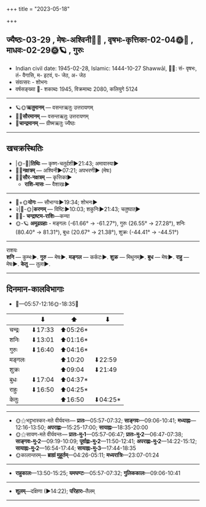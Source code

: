 +++
title = "2023-05-18"

+++
## ज्यैष्ठः-03-29  ,  मेषः-अश्विनी🌛🌌  ,  वृषभः-कृत्तिका-02-04🌞🌌  ,  माधवः-02-29🌞🪐  ,  गुरुः
- Indian civil date: 1945-02-28, Islamic: 1444-10-27 Shawwāl, 🌌🌞: सं- वृषभः, तं- वैगासि, म- इटवं, प- जेठ, अ- जेठ
- संवत्सरः - शोभनः
- वर्षसङ्ख्या 🌛- शकाब्दः 1945, विक्रमाब्दः 2080, कलियुगे 5124
___________________
- 🪐🌞**ऋतुमानम्** — वसन्तऋतुः उत्तरायणम्
- 🌌🌞**सौरमानम्** — वसन्तऋतुः उत्तरायणम्
- 🌛**चान्द्रमानम्** — ग्रीष्मऋतुः ज्यैष्ठः
___________________


## खचक्रस्थितिः
- |🌞-🌛|**तिथिः** — कृष्ण-चतुर्दशी►21:43; अमावास्या►  
- 🌌🌛**नक्षत्रम्** — अश्विनी►07:21; अपभरणी► (मेषः)  
- 🌌🌞**सौर-नक्षत्रम्** — कृत्तिका►  
  - **राशि-मासः** — वैशाखः► 
___________________
- 🌛+🌞**योगः** — सौभाग्यः►19:34; शोभनः►  
- २|🌛-🌞|**करणम्** — विष्टिः►10:03; शकुनिः►21:43; चतुष्पात्►  
- 🌌🌛- **चन्द्राष्टम-राशिः**—कन्या  
- 🌞-🪐 **अमूढग्रहाः** - मङ्गलः (-61.66° → -61.27°), गुरुः (26.55° → 27.28°), शनिः (80.40° → 81.31°), बुधः (20.67° → 21.38°), शुक्रः (-44.41° → -44.51°)
___________________
राशयः  
**शनि** — कुम्भः►. **गुरु** — मेषः►. **मङ्गल** — कर्कटः►. **शुक्र** — मिथुनम्►. **बुध** — मेषः►. **राहु** — मेषः►. **केतु** — तुला►. 
___________________


## दिनमान-कालविभागाः
- 🌅—05:57-12:16🌞-18:35🌇  

|      |⬇     |⬆     |⬇     |
|------|-----|-----|------|
|चन्द्रः|⬇17:33 |⬆05:26*|     |
|शनिः   |⬇13:01 |⬆01:16*|     |
|गुरुः  |⬇16:40 |⬆04:16*|     |
|मङ्गलः |     |⬆10:20 |⬇22:59 |
|शुक्रः |     |⬆09:04 |⬇21:49 |
|बुधः   |⬇17:04 |⬆04:37*|     |
|राहुः  |⬇16:50 |⬆04:25*|     |
|केतुः  |     |⬆16:50 |⬇04:25*|
___________________
- 🌞⚝भट्टभास्कर-मते वीर्यवन्तः— **प्रातः**—05:57-07:32; **साङ्गवः**—09:06-10:41; **मध्याह्नः**—12:16-13:50; **अपराह्णः**—15:25-17:00; **सायाह्नः**—18:35-20:00  
- 🌞⚝सायण-मते वीर्यवन्तः— **प्रातः-मु॰1**—05:57-06:47; **प्रातः-मु॰2**—06:47-07:38; **साङ्गवः-मु॰2**—09:19-10:09; **पूर्वाह्णः-मु॰2**—11:50-12:41; **अपराह्णः-मु॰2**—14:22-15:12; **सायाह्नः-मु॰2**—16:54-17:44; **सायाह्नः-मु॰3**—17:44-18:35  
- 🌞कालान्तरम्— **ब्राह्मं मुहूर्तम्**—04:26-05:11; **मध्यरात्रिः**—23:07-01:24  
___________________
- **राहुकालः**—13:50-15:25; **यमघण्टः**—05:57-07:32; **गुलिककालः**—09:06-10:41  
___________________
- **शूलम्**—दक्षिणा (►14:22); **परिहारः**–तैलम्  
___________________
